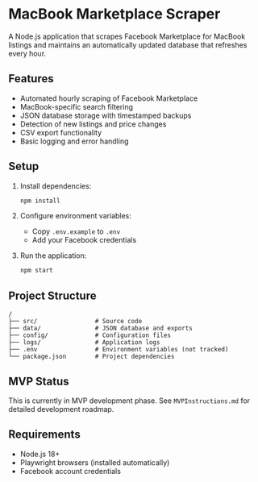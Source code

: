 # MacBook Marketplace Scraper

A Node.js application that scrapes Facebook Marketplace for MacBook listings and maintains an automatically updated database that refreshes every hour.

## Features

- Automated hourly scraping of Facebook Marketplace
- MacBook-specific search filtering
- JSON database storage with timestamped backups
- Detection of new listings and price changes
- CSV export functionality
- Basic logging and error handling

## Setup

1. Install dependencies:
   ```bash
   npm install
   ```

2. Configure environment variables:
   - Copy `.env.example` to `.env`
   - Add your Facebook credentials

3. Run the application:
   ```bash
   npm start
   ```

## Project Structure

```
/
├── src/                # Source code
├── data/               # JSON database and exports
├── config/             # Configuration files
├── logs/               # Application logs
├── .env                # Environment variables (not tracked)
└── package.json        # Project dependencies
```

## MVP Status

This is currently in MVP development phase. See `MVPInstructions.md` for detailed development roadmap.

## Requirements

- Node.js 18+
- Playwright browsers (installed automatically)
- Facebook account credentials 